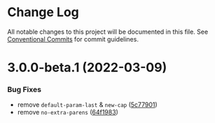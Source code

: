# Change Log

All notable changes to this project will be documented in this file.
See [Conventional Commits](https://conventionalcommits.org) for commit guidelines.

# 3.0.0-beta.1 (2022-03-09)


### Bug Fixes

* remove `default-param-last` & `new-cap` ([5c77901](https://github.com/Dev-CasperTheGhost/eslint-config/commit/5c77901b4affa6502871258dd5d9b29b52faae31))
* remove `no-extra-parens` ([64f1983](https://github.com/Dev-CasperTheGhost/eslint-config/commit/64f1983365c190b3edf3fce1495e09c5a1c9f76d))
